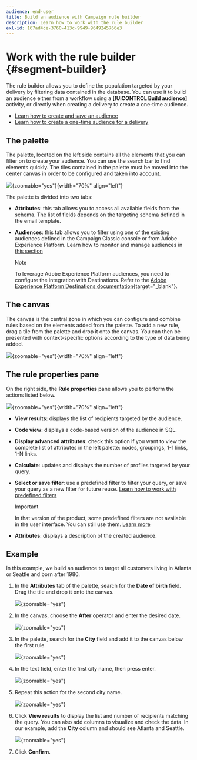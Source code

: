 ```yaml
---
audience: end-user
title: Build an audience with Campaign rule builder
description: Learn how to work with the rule builder
exl-id: 167ad4ce-3760-413c-9949-9649245766e3
---
```

# Work with the rule builder {#segment-builder}

The rule builder allows you to define the population targeted by your delivery by filtering data contained in the database. You can use it to build an audience either from a workflow using a **[!UICONTROL Build audience]** activity, or directly when creating a delivery to create a one-time audience.

* [Learn how to create and save an audience](create-audience.md)
* [Learn how to create a one-time audience for a delivery](one-time-audience.md)

## The palette

The palette, located on the left side contains all the elements that you can filter on to create your audience. You can use the search bar to find elements quickly. The tiles contained in the palette must be moved into the center canvas in order to be configured and taken into account.

![](assets/segment-builder2.png){zoomable="yes"}{width="70%" align="left"}
    
The palette is divided into two tabs:

* **Attributes**: this tab allows you to access all available fields from the schema. The list of fields depends on the targeting schema defined in the email template.

* **Audiences**: this tab allows you to filter using one of the existing audiences defined in the Campaign Classic console or from Adobe Experience Platform. Learn how to monitor and manage audiences in [this section](manage-audience.md)

    >[!NOTE]
    >
    >To leverage Adobe Experience Platform audiences, you need to configure the integration with Destinations. Refer to the [Adobe Experience Platform Destinations documentation](https://experienceleague.adobe.com/docs/experience-platform/destinations/home.html){target="_blank"}.

## The canvas

The canvas is the central zone in which you can configure and combine rules based on the elements added from the palette. To add a new rule, drag a tile from the palette and drop it onto the canvas. You can then be presented with context-specific options according to the type of data being added. 

![](assets/segment-builder4.png){zoomable="yes"}{width="70%" align="left"}

## The rule properties pane

On the right side, the **Rule properties** pane allows you to perform the  actions listed below.

![](assets/segment-builder5.png){zoomable="yes"}{width="70%" align="left"}

* **View results:** displays the list of recipients targeted by the audience.
* **Code view**: displays a code-based version of the audience in SQL.
* **Display advanced attributes**: check this option if you want to view the complete list of attributes in the left palette: nodes, groupings, 1-1 links, 1-N links.
* **Calculate**: updates and displays the number of profiles targeted by your query.
* **Select or save filter**: use a predefined filter to filter your query, or save your query as a new filter for future reuse. [Learn how to work with predefined filters](../get-started/predefined-filters.md)

    >[!IMPORTANT]
    >
    >In that version of the product, some predefined filters are not available in the user interface. You can still use them. [Learn more](../get-started/guardrails.md#predefined-filters-filters-guardrails-limitations)

* **Attributes**: displays a description of the created audience.

## Example

In this example, we build an audience to target all customers living in Atlanta or Seattle and born after 1980. 

1. In the **Attributes** tab of the palette, search for the **Date of birth** field. Drag the tile and drop it onto the canvas. 

    ![](assets/segment-builder6.png){zoomable="yes"}

1. In the canvas, choose the **After** operator and enter the desired date.

    ![](assets/segment-builder7.png){zoomable="yes"}

1. In the palette, search for the **City** field and add it to the canvas below the first rule. 

    ![](assets/segment-builder8.png){zoomable="yes"}

1. In the text field, enter the first city name, then press enter. 

    ![](assets/segment-builder9.png){zoomable="yes"}

1. Repeat this action for the second city name.

    ![](assets/segment-builder10.png){zoomable="yes"}

1. Click **View results** to display the list and number of recipients matching the query. You can also add columns to visualize and check the data. In our example, add the **City** column and should see Atlanta and Seattle.

    ![](assets/segment-builder11.png){zoomable="yes"}

1. Click **Confirm**.